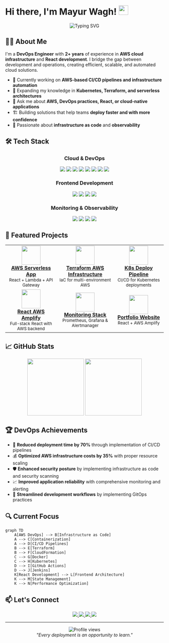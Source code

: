 # Hi there, I'm Mayur Wagh! <img src="https://raw.githubusercontent.com/MartinHeinz/MartinHeinz/master/wave.gif" width="30px">

<div align="center">
  <img src="https://readme-typing-svg.herokuapp.com?font=Fira+Code&pause=1000&color=2E9FEF&center=true&vCenter=true&random=false&width=500&lines=AWS+DevOps+Engineer;React+JS+Developer;Infrastructure+as+Code+Enthusiast;Cloud+Architecture+Specialist" alt="Typing SVG" />
</div>

## 👨‍💻 About Me

I'm a **DevOps Engineer** with **2+ years** of experience in **AWS cloud infrastructure** and **React development**. I bridge the gap between development and operations, creating efficient, scalable, and automated cloud solutions.

- 🔭 Currently working on **AWS-based CI/CD pipelines and infrastructure automation**
- 🌱 Expanding my knowledge in **Kubernetes, Terraform, and serverless architectures**
- 💬 Ask me about **AWS, DevOps practices, React, or cloud-native applications**
- 🏗️ Building solutions that help teams **deploy faster and with more confidence**
- 🚀 Passionate about **infrastructure as code** and **observability**

## 🛠️ Tech Stack

<div align="center">
  
  ### Cloud & DevOps
  
  <img src="https://img.shields.io/badge/AWS-%23FF9900.svg?style=for-the-badge&logo=amazon-aws&logoColor=white" />
  <img src="https://img.shields.io/badge/Terraform-%235835CC.svg?style=for-the-badge&logo=terraform&logoColor=white" />
  <img src="https://img.shields.io/badge/docker-%230db7ed.svg?style=for-the-badge&logo=docker&logoColor=white" />
  <img src="https://img.shields.io/badge/kubernetes-%23326ce5.svg?style=for-the-badge&logo=kubernetes&logoColor=white" />
  <img src="https://img.shields.io/badge/jenkins-%232C5263.svg?style=for-the-badge&logo=jenkins&logoColor=white" />
  <img src="https://img.shields.io/badge/ansible-%231A1918.svg?style=for-the-badge&logo=ansible&logoColor=white" />
  <img src="https://img.shields.io/badge/GitLab%20CI-%23181717.svg?style=for-the-badge&logo=gitlab&logoColor=white" />
  <img src="https://img.shields.io/badge/github%20actions-%232671E5.svg?style=for-the-badge&logo=githubactions&logoColor=white" />
  
  ### Frontend Development
  
  <img src="https://img.shields.io/badge/react-%2320232a.svg?style=for-the-badge&logo=react&logoColor=%2361DAFB" />
  <img src="https://img.shields.io/badge/javascript-%23323330.svg?style=for-the-badge&logo=javascript&logoColor=%23F7DF1E" />
  <img src="https://img.shields.io/badge/redux-%23593d88.svg?style=for-the-badge&logo=redux&logoColor=white" />
  <img src="https://img.shields.io/badge/tailwindcss-%2338B2AC.svg?style=for-the-badge&logo=tailwind-css&logoColor=white" />
  
  ### Monitoring & Observability
  
  <img src="https://img.shields.io/badge/Prometheus-E6522C?style=for-the-badge&logo=prometheus&logoColor=white" />
  <img src="https://img.shields.io/badge/grafana-%23F46800.svg?style=for-the-badge&logo=grafana&logoColor=white" />
  <img src="https://img.shields.io/badge/Elastic_Stack-005571?style=for-the-badge&logo=elastic-stack&logoColor=white" />
  <img src="https://img.shields.io/badge/New_Relic-008C99?style=for-the-badge&logo=new-relic&logoColor=white" />
  
</div>

## 🚀 Featured Projects

<table>
  <tr>
    <td align="center">
      <a href="https://github.com/Mayur-wagh4/aws-serverless-app">
        <img src="https://raw.githubusercontent.com/simple-icons/simple-icons/develop/icons/amazonaws.svg" width="60" height="60"/>
        <br />
        <b>AWS Serverless App</b>
      </a>
      <br />
      <sub>React + Lambda + API Gateway</sub>
    </td>
    <td align="center">
      <a href="https://github.com/Mayur-wagh4/terraform-aws-infrastructure">
        <img src="https://raw.githubusercontent.com/simple-icons/simple-icons/develop/icons/terraform.svg" width="60" height="60"/>
        <br />
        <b>Terraform AWS Infrastructure</b>
      </a>
      <br />
      <sub>IaC for multi-environment AWS</sub>
    </td>
    <td align="center">
      <a href="https://github.com/Mayur-wagh4/kubernetes-deploy-pipeline">
        <img src="https://raw.githubusercontent.com/simple-icons/simple-icons/develop/icons/kubernetes.svg" width="60" height="60"/>
        <br />
        <b>K8s Deploy Pipeline</b>
      </a>
      <br />
      <sub>CI/CD for Kubernetes deployments</sub>
    </td>
  </tr>
  <tr>
    <td align="center">
      <a href="https://github.com/Mayur-wagh4/react-aws-amplify">
        <img src="https://raw.githubusercontent.com/simple-icons/simple-icons/develop/icons/react.svg" width="60" height="60"/>
        <br />
        <b>React AWS Amplify</b>
      </a>
      <br />
      <sub>Full-stack React with AWS backend</sub>
    </td>
    <td align="center">
      <a href="https://github.com/Mayur-wagh4/monitoring-stack">
        <img src="https://raw.githubusercontent.com/simple-icons/simple-icons/develop/icons/prometheus.svg" width="60" height="60"/>
        <br />
        <b>Monitoring Stack</b>
      </a>
      <br />
      <sub>Prometheus, Grafana & Alertmanager</sub>
    </td>
    <td align="center">
      <a href="https://mayurwagh.in">
        <img src="https://raw.githubusercontent.com/simple-icons/simple-icons/develop/icons/internetexplorer.svg" width="60" height="60"/>
        <br />
        <b>Portfolio Website</b>
      </a>
      <br />
      <sub>React + AWS Amplify</sub>
    </td>
  </tr>
</table>

## 📈 GitHub Stats

<div align="center">
  <img height="180em" src="https://github-readme-stats.vercel.app/api?username=Mayur-wagh4&show_icons=true&theme=tokyonight&include_all_commits=true&count_private=true"/>
  <img height="180em" src="https://github-readme-stats.vercel.app/api/top-langs/?username=Mayur-wagh4&layout=compact&langs_count=7&theme=tokyonight"/>
</div>

## 🏆 DevOps Achievements

- 🚀 **Reduced deployment time by 70%** through implementation of CI/CD pipelines
- 💰 **Optimized AWS infrastructure costs by 35%** with proper resource scaling
- 🛡️ **Enhanced security posture** by implementing infrastructure as code and security scanning
- 📈 **Improved application reliability** with comprehensive monitoring and alerting
- 🔄 **Streamlined development workflows** by implementing GitOps practices

## 🔍 Current Focus

```mermaid
graph TD
    A[AWS DevOps] --> B[Infrastructure as Code]
    A --> C[Containerization]
    A --> D[CI/CD Pipelines]
    B --> E[Terraform]
    B --> F[CloudFormation]
    C --> G[Docker]
    C --> H[Kubernetes]
    D --> I[GitHub Actions]
    D --> J[Jenkins]
    K[React Development] --> L[Frontend Architecture]
    K --> M[State Management]
    K --> N[Performance Optimization]
```

## 📫 Let's Connect

<div align="center">
  <a href="https://www.linkedin.com/in/-mayurwagh/">
    <img src="https://img.shields.io/badge/linkedin-%230077B5.svg?style=for-the-badge&logo=linkedin&logoColor=white" />
  </a>
  <a href="https://mayurwagh.in">
    <img src="https://img.shields.io/badge/Portfolio-%23000000.svg?style=for-the-badge&logo=firefox&logoColor=#FF7139" />
  </a>
  <a href="mailto:mayurwagh2001@gmail.com">
    <img src="https://img.shields.io/badge/Gmail-D14836?style=for-the-badge&logo=gmail&logoColor=white" />
  </a>
  <a href="https://twitter.com/mayurwagh_dev">
    <img src="https://img.shields.io/badge/X-%23000000.svg?style=for-the-badge&logo=X&logoColor=white" />
  </a>
</div>

---

<div align="center">
  <img src="https://komarev.com/ghpvc/?username=Mayur-wagh4&style=flat-square&color=blue" alt="Profile views"/>
  <br>
  <em>"Every deployment is an opportunity to learn."</em>
</div>
